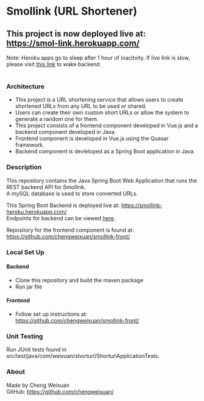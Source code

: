 # Smollink (URL Shortener)


## This project is now deployed live at:  https://smol-link.herokuapp.com/
Note: Heroku apps go to sleep after 1 hour of inacitvity. If live link is slow, please visit [this link](https://smollink-heroku.herokuapp.com/ ) to wake backend.  
&nbsp;  
  
### Architecture  

* This project is a URL shortening service that allows users to create shortened URLs from any URL to be used or shared.   
* Users can create their own custom short URLs or allow the system to generate a random one for them.    
* This project consists of a frontend component developed in Vue.js and a backend component developed in Java. 
* Frontend component is developed in Vue.js using the Quasar framework.
* Backend component is devleloped as a Spring Boot application in Java. 


### Description  

This repository contains the Java Spring Boot Web Application that runs the REST backend API for Smollink.  
A mySQL database is used to store converted URLs.  

This Spring Boot Backend is deployed live at:  https://smollink-heroku.herokuapp.com/  
Endpoints for backend can be viewed [here](https://smollink-heroku.herokuapp.com/swagger-ui.html#/short-controller).

Repository for the frontend component is found at: https://github.com/chengweixuan/smollink-front/


### Local Set Up

#### Backend
* Clone this repository and build the maven package  
* Run jar file
#### Frontend
* Follow set up instructions at: https://github.com/chengweixuan/smollink-front/

### Unit Testing

Run JUnit tests found in src/test/java/com/weixuan/shorturl/ShorturlApplicationTests.  

### About

Made by Cheng Weixuan  
GitHub: https://github.com/chengweixuan/


